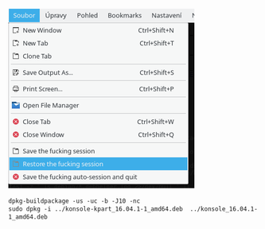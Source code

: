 ![Screenshot](menu.png?raw=true)

    dpkg-buildpackage -us -uc -b -J10 -nc
    sudo dpkg -i ../konsole-kpart_16.04.1-1_amd64.deb  ../konsole_16.04.1-1_amd64.deb